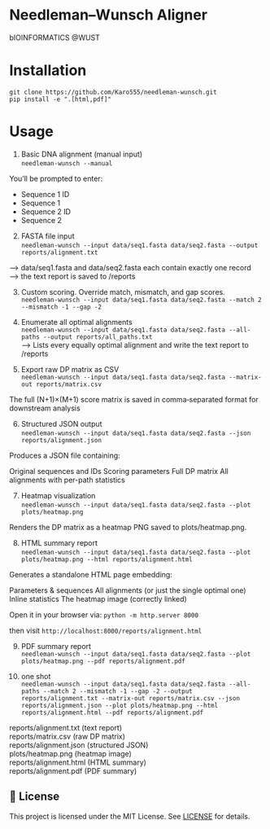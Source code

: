 # Needleman–Wunsch Aligner
bIOINFORMATICS @WUST

# Installation
`git clone https://github.com/Karo555/needleman-wunsch.git` <br>
`pip install -e ".[html,pdf]"`

# Usage
1. Basic DNA alignment (manual input) <br>
`needleman-wunsch --manual`

You’ll be prompted to enter:
- Sequence 1 ID
- Sequence 1
- Sequence 2 ID
- Sequence 2

2. FASTA file input <br>
`needleman-wunsch --input data/seq1.fasta data/seq2.fasta --output reports/alignment.txt` <br>

--> data/seq1.fasta and data/seq2.fasta each contain exactly one record <br>
--> the text report is saved to /reports <br>

3. Custom scoring. Override match, mismatch, and gap scores. <br>
`needleman-wunsch --input data/seq1.fasta data/seq2.fasta --match 2 --mismatch -1 --gap -2`

4. Enumerate all optimal alignments <br>
`needleman-wunsch --input data/seq1.fasta data/seq2.fasta --all-paths --output reports/all_paths.txt` <br>
--> Lists every equally optimal alignment and write the text report to /reports

5. Export raw DP matrix as CSV <br>
`needleman-wunsch --input data/seq1.fasta data/seq2.fasta --matrix-out reports/matrix.csv`

The full (N+1)×(M+1) score matrix is saved in comma‐separated format for downstream analysis

6. Structured JSON output <br>
`needleman-wunsch --input data/seq1.fasta data/seq2.fasta --json reports/alignment.json`

Produces a JSON file containing: <br>

Original sequences and IDs
Scoring parameters
Full DP matrix
All alignments with per-path statistics

7. Heatmap visualization <br>
`needleman-wunsch --input data/seq1.fasta data/seq2.fasta --plot plots/heatmap.png`

Renders the DP matrix as a heatmap PNG saved to plots/heatmap.png.

8. HTML summary report <br>
`needleman-wunsch --input data/seq1.fasta data/seq2.fasta --plot plots/heatmap.png --html reports/alignment.html`

Generates a standalone HTML page embedding:

Parameters & sequences
All alignments (or just the single optimal one)
Inline statistics
The heatmap image (correctly linked)

Open it in your browser via:
`python -m http.server 8000`

then visit `http://localhost:8000/reports/alignment.html`

9. PDF summary report <br>
`needleman-wunsch --input data/seq1.fasta data/seq2.fasta --plot plots/heatmap.png --pdf reports/alignment.pdf`

10. one shot <br>
`needleman-wunsch --input data/seq1.fasta data/seq2.fasta --all-paths --match 2 --mismatch -1 --gap -2 --output reports/alignment.txt --matrix-out reports/matrix.csv --json reports/alignment.json --plot plots/heatmap.png --html reports/alignment.html --pdf reports/alignment.pdf`

reports/alignment.txt (text report)<br>
reports/matrix.csv (raw DP matrix)<br>
reports/alignment.json (structured JSON)<br>
plots/heatmap.png (heatmap image)<br>
reports/alignment.html (HTML summary)<br>
reports/alignment.pdf (PDF summary)<br>


## 📄 License<br>
This project is licensed under the MIT License. See [LICENSE](LICENSE.txt) for details.<br>
